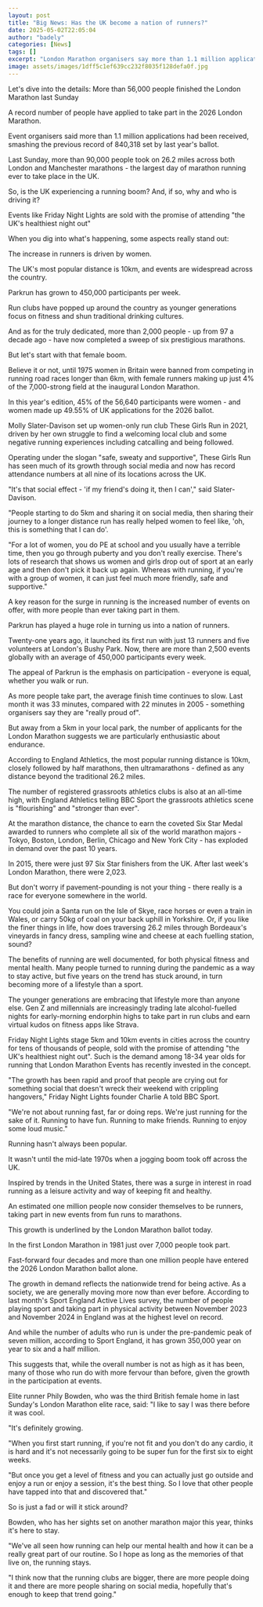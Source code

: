 ```yaml
---
layout: post
title: "Big News: Has the UK become a nation of runners?"
date: 2025-05-02T22:05:04
author: "badely"
categories: [News]
tags: []
excerpt: "London Marathon organisers say more than 1.1 million applications have been received for 2026, smashing the record of 840,318 set by last year's ballo"
image: assets/images/1dff5c1ef639cc232f8035f128defa0f.jpg
---
```


Let's dive into the details: More than 56,000 people finished the London Marathon last Sunday

A record number of people have applied to take part in the 2026 London Marathon.

Event organisers said more than 1.1 million applications had been received, smashing the previous record of 840,318 set by last year's ballot.

Last Sunday, more than 90,000 people took on 26.2 miles across both London and Manchester marathons - the largest day of marathon running ever to take place in the UK.

So, is the UK experiencing a running boom? And, if so, why and who is driving it?

Events like Friday Night Lights are sold with the promise of attending "the UK's healthiest night out"

When you dig into what's happening, some aspects really stand out:

The increase in runners is driven by women.

The UK's most popular distance is 10km, and events are widespread across the country.

Parkrun has grown to 450,000 participants per week.

Run clubs have popped up around the country as younger generations focus on fitness and shun traditional drinking cultures.

And as for the truly dedicated, more than 2,000 people - up from 97 a decade ago - have now completed a sweep of six prestigious marathons.

But let's start with that female boom.

Believe it or not, until 1975 women in Britain were banned from competing in running road races longer than 6km, with female runners making up just 4% of the 7,000-strong field at the inaugural London Marathon.

In this year's edition, 45% of the 56,640 participants were women - and women made up 49.55% of UK applications for the 2026 ballot.

Molly Slater-Davison set up women-only run club These Girls Run in 2021, driven by her own struggle to find a welcoming local club and some negative running experiences including catcalling and being followed.

Operating under the slogan "safe, sweaty and supportive", These Girls Run has seen much of its growth through social media and now has record attendance numbers at all nine of its locations across the UK.

"It's that social effect - 'if my friend's doing it, then I can'," said Slater-Davison. 

"People starting to do 5km and sharing it on social media, then sharing their journey to a longer distance run has really helped women to feel like, 'oh, this is something that I can do'.

"For a lot of women, you do PE at school and you usually have a terrible time, then you go through puberty and you don't really exercise. There's lots of research that shows us women and girls drop out of sport at an early age and then don't pick it back up again. Whereas with running, if you're with a group of women, it can just feel much more friendly, safe and supportive."

A key reason for the surge in running is the increased number of events on offer, with more people than ever taking part in them.

Parkrun has played a huge role in turning us into a nation of runners.

Twenty-one years ago, it launched its first run with just 13 runners and five volunteers at London's Bushy Park. Now, there are more than 2,500 events globally with an average of 450,000 participants every week.

The appeal of Parkrun is the emphasis on participation - everyone is equal, whether you walk or run.

As more people take part, the average finish time continues to slow. Last month it was 33 minutes, compared with 22 minutes in 2005 - something organisers say they are "really proud of".

But away from a 5km in your local park, the number of applicants for the London Marathon suggests we are particularly enthusiastic about endurance.

According to England Athletics, the most popular running distance is 10km, closely followed by half marathons, then ultramarathons - defined as any distance beyond the traditional 26.2 miles.

The number of registered grassroots athletics clubs is also at an all-time high, with England Athletics telling BBC Sport the grassroots athletics scene is "flourishing" and "stronger than ever".

At the marathon distance, the chance to earn the coveted Six Star Medal awarded to runners who complete all six of the world marathon majors - Tokyo, Boston, London, Berlin, Chicago and New York City - has exploded in demand over the past 10 years.

In 2015, there were just 97 Six Star finishers from the UK. After last week's London Marathon, there were 2,023.

But don't worry if pavement-pounding is not your thing - there really is a race for everyone somewhere in the world.

You could join a Santa run on the Isle of Skye, race horses or even a train in Wales, or carry 50kg of coal on your back uphill in Yorkshire. Or, if you like the finer things in life, how does traversing 26.2 miles through Bordeaux's vineyards in fancy dress, sampling wine and cheese at each fuelling station, sound?

The benefits of running are well documented, for both physical fitness and mental health. Many people turned to running during the pandemic as a way to stay active, but five years on the trend has stuck around, in turn becoming more of a lifestyle than a sport.

The younger generations are embracing that lifestyle more than anyone else. Gen Z and millennials are increasingly trading late alcohol-fuelled nights for early-morning endorphin highs to take part in run clubs and earn virtual kudos on fitness apps like Strava.

Friday Night Lights stage 5km and 10km events in cities across the country for tens of thousands of people, sold with the promise of attending "the UK's healthiest night out". Such is the demand among 18-34 year olds for running that London Marathon Events has recently invested in the concept.

"The growth has been rapid and proof that people are crying out for something social that doesn't wreck their weekend with crippling hangovers," Friday Night Lights founder Charlie A told BBC Sport. 

"We're not about running fast, far or doing reps. We're just running for the sake of it. Running to have fun. Running to make friends. Running to enjoy some loud music."

Running hasn't always been popular.

It wasn't until the mid-late 1970s when a jogging boom took off across the UK.

Inspired by trends in the United States, there was a surge in interest in road running as a leisure activity and way of keeping fit and healthy.

An estimated one million people now consider themselves to be runners, taking part in new events from fun runs to marathons.

This growth is underlined by the London Marathon ballot today. 

In the first London Marathon in 1981 just over 7,000 people took part.

Fast-forward four decades and more than one million people have entered the 2026 London Marathon ballot alone.

The growth in demand reflects the nationwide trend for being active. As a society, we are generally moving more now than ever before. According to last month's Sport England Active Lives survey, the number of people playing sport and taking part in physical activity between November 2023 and November 2024 in England was at the highest level on record.

And while the number of adults who run is under the pre-pandemic peak of seven million, according to Sport England, it has grown 350,000 year on year to six and a half million.

This suggests that, while the overall number is not as high as it has been, many of those who run do with more fervour than before, given the growth in the participation at events.

Elite runner Phily Bowden, who was the third British female home in last Sunday's London Marathon elite race, said: "I like to say I was there before it was cool.

"It's definitely growing.

"When you first start running, if you're not fit and you don't do any cardio, it is hard and it's not necessarily going to be super fun for the first six to eight weeks.

"But once you get a level of fitness and you can actually just go outside and enjoy a run or enjoy a session, it's the best thing. So I love that other people have tapped into that and discovered that."

So is just a fad or will it stick around?

Bowden, who has her sights set on another marathon major this year, thinks it's here to stay.

"We've all seen how running can help our mental health and how it can be a really great part of our routine. So I hope as long as the memories of that live on, the running stays.

"I think now that the running clubs are bigger, there are more people doing it and there are more people sharing on social media, hopefully that's enough to keep that trend going."

